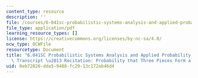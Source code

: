 ```yaml
---
content_type: resource
description: ''
file: /courses/6-041sc-probabilistic-systems-analysis-and-applied-probability-fall-2013/8eb72026dda59488fc2913c172ab46d4_MIT6_041SCF13_Probability_that_3_Pieces_Form_a_Triangle_300k.pdf
file_type: application/pdf
learning_resource_types: []
license: https://creativecommons.org/licenses/by-nc-sa/4.0/
ocw_type: OCWFile
resourcetype: Document
title: "6.041SC Probabilistic Systems Analysis and Applied Probability, Fall 2013\
  \ Transcript \u2013 Recitation: Probability that Three Pieces Form a Triangle "
uid: 8eb72026-dda5-9488-fc29-13c172ab46d4
---
```

